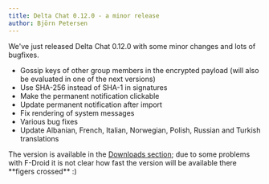 ```yaml
---
title: Delta Chat 0.12.0 - a minor release
author: Björn Petersen
---
```


We've just released Delta Chat 0.12.0 with some minor changes and lots of bugfixes.

* Gossip keys of other group members in the encrypted payload (will also be evaluated in one of the next versions)
* Use SHA-256 instead of SHA-1 in signatures
* Make the permanent notification clickable
* Update permanent notification after import
* Fix rendering of system messages
* Various bug fixes
* Update Albanian, French, Italian, Norwegian, Polish, Russian and Turkish translations

The version is available in the [Downloads section](download); due to some 
problems with F-Droid it is not clear how fast the version will be available 
there \*\*figers crossed\*\* :)


